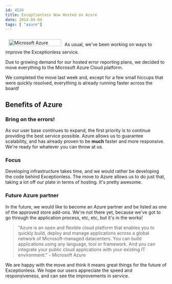 ```yaml
---
id: 4526
title: Exceptionless Now Hosted on Azure
date: 2014-04-04
tags: [ "azure"]
---
```

[<img loading="lazy" class="alignright size-full wp-image-4531" style="margin: 10px;" alt="Microsoft Azure" src="/assets/img/news/logo1.png" width="165" height="21" data-id="4531" />](/assets/logo1.png)As usual, we've been working on ways to improve the Exceptionless service.

Due to growing demand for our hosted error reporting plans, we decided to move everything to the Microsoft Azure Cloud platform.

We completed the move last week and, except for a few small hiccups that were quickly resolved, everything is already running faster across the board!

<!--more-->

## Benefits of Azure

### Bring on the errors!

As our user base continues to expand, the first priority is to continue providing the best service possible. Azure allows us to guarantee scalability, and has already proven to be **much** faster and more responsive. We're ready for whatever you can throw at us.

### Focus

Developing infrastructure takes time, and we would rather be developing the code behind Exceptionless. The move to Azure allows us to do just that, taking a lot off our plate in terms of hosting. It's pretty awesome.

### Future Azure partner

In the future, we would like to become an Azure partner and be listed as one of the approved store add-ons. We're not there yet, because we've got to go through the application process, etc, etc, but it's in the works!

> "Azure is an open and flexible cloud platform that enables you to quickly build, deploy and manage applications across a global network of Microsoft-managed datacenters. You can build applications using any language, tool or framework. And you can integrate your public cloud applications with your existing IT environment." - Microsoft Azure

We are happy with the move and think it means great things for the future of Exceptionless. We hope our users appreciate the speed and responsiveness, and can see the improvements in service.
